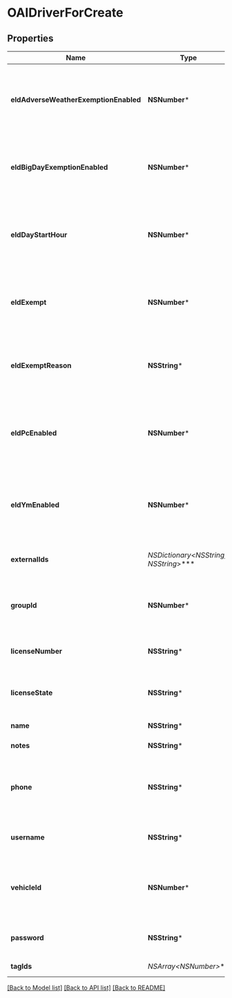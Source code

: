 # OAIDriverForCreate

## Properties
Name | Type | Description | Notes
------------ | ------------- | ------------- | -------------
**eldAdverseWeatherExemptionEnabled** | **NSNumber*** | Flag indicating this driver may use Adverse Weather exemptions in ELD logs. | [optional] 
**eldBigDayExemptionEnabled** | **NSNumber*** | Flag indicating this driver may use Big Day excemptions in ELD logs. | [optional] 
**eldDayStartHour** | **NSNumber*** | 0 indicating midnight-to-midnight ELD driving hours, 12 to indicate noon-to-noon driving hours. | [optional] 
**eldExempt** | **NSNumber*** | Flag indicating this driver is exempt from the Electronic Logging Mandate. | [optional] 
**eldExemptReason** | **NSString*** | Reason that this driver is exempt from the Electronic Logging Mandate (see eldExempt). | [optional] 
**eldPcEnabled** | **NSNumber*** | Flag indicating this driver may select the Personal Conveyance duty status in ELD logs. | [optional] [default to @(NO)]
**eldYmEnabled** | **NSNumber*** | Flag indicating this driver may select the Yard Move duty status in ELD logs. | [optional] [default to @(NO)]
**externalIds** | **NSDictionary&lt;NSString*, NSString*&gt;*** | Dictionary of external IDs (string key-value pairs) | [optional] 
**groupId** | **NSNumber*** | ID of the group if the organization has multiple groups (uncommon). | [optional] 
**licenseNumber** | **NSString*** | Driver&#39;s state issued license number. | [optional] 
**licenseState** | **NSString*** | Abbreviation of state that issued driver&#39;s license. | [optional] 
**name** | **NSString*** | Driver&#39;s name. | 
**notes** | **NSString*** | Notes about the driver. | [optional] 
**phone** | **NSString*** | Driver&#39;s phone number. Please include only digits, ex. 4157771234 | [optional] 
**username** | **NSString*** | Driver&#39;s login username into the driver app. | [optional] 
**vehicleId** | **NSNumber*** | ID of the vehicle assigned to the driver for static vehicle assignments. (uncommon). | [optional] 
**password** | **NSString*** | Driver&#39;s password for the driver app. | 
**tagIds** | **NSArray&lt;NSNumber*&gt;*** | A list of tag IDs. | [optional] 

[[Back to Model list]](../README.md#documentation-for-models) [[Back to API list]](../README.md#documentation-for-api-endpoints) [[Back to README]](../README.md)


